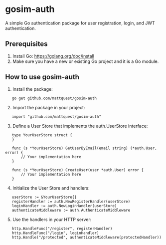 # gosim-auth

A simple Go authentication package for user registration, login, and JWT authentication.

## Prerequisites

1. Install Go: https://golang.org/doc/install
2. Make sure you have a new or existing Go project and it is a Go module.

## How to use gosim-auth

1. Install the package:

```
   go get github.com/mattquest/gosim-auth
```

2. Import the package in your project:

```
   import "github.com/mattquest/gosim-auth"
```

3. Define a User Store that implements the auth.UserStore interface:

```
   type YourUserStore struct {
   }

   func (s *YourUserStore) GetUserByEmail(email string) (*auth.User, error) {
       // Your implementation here
   }

   func (s *YourUserStore) CreateUser(user *auth.User) error {
       // Your implementation here
   }
```

4. Initialize the User Store and handlers:

```
   userStore := &YourUserStore{}
   registerHandler := auth.NewRegisterHandler(userStore)
   loginHandler := auth.NewLoginHandler(userStore)
   authenticateMiddleware := auth.AuthenticateMiddleware
```

5. Use the handlers in your HTTP server:

```
   http.HandleFunc("/register", registerHandler)
   http.HandleFunc("/login", loginHandler)
   http.Handle("/protected", authenticateMiddleware(protectedHandler))
```
